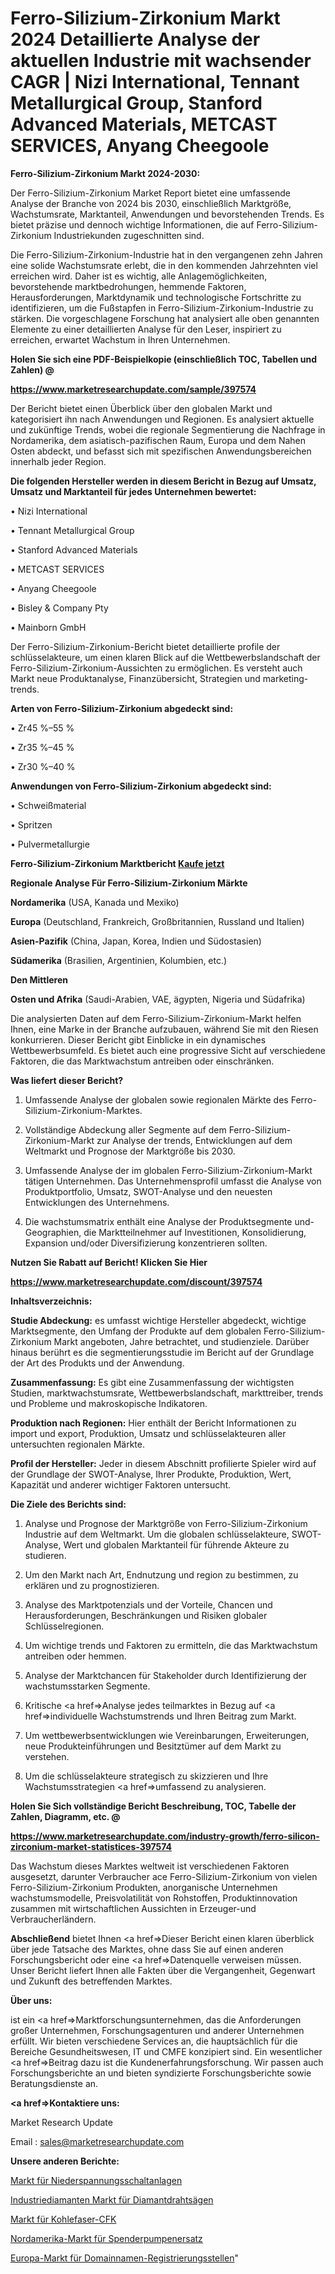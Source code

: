 # Ferro-Silizium-Zirkonium Markt 2024 Detaillierte Analyse der aktuellen Industrie mit wachsender CAGR | Nizi International, Tennant Metallurgical Group, Stanford Advanced Materials, METCAST SERVICES, Anyang Cheegoole

<strong>Ferro-Silizium-Zirkonium Markt 2024-2030:</strong>

Der Ferro-Silizium-Zirkonium Market Report bietet eine umfassende Analyse der Branche von 2024 bis 2030, einschließlich Marktgröße, Wachstumsrate, Marktanteil, Anwendungen und bevorstehenden Trends. Es bietet präzise und dennoch wichtige Informationen, die auf Ferro-Silizium-Zirkonium Industriekunden zugeschnitten sind.

Die Ferro-Silizium-Zirkonium-Industrie hat in den vergangenen zehn Jahren eine solide Wachstumsrate erlebt, die in den kommenden Jahrzehnten viel erreichen wird. Daher ist es wichtig, alle Anlagemöglichkeiten, bevorstehende marktbedrohungen, hemmende Faktoren, Herausforderungen, Marktdynamik und technologische Fortschritte zu identifizieren, um die Fußstapfen in Ferro-Silizium-Zirkonium-Industrie zu stärken. Die vorgeschlagene Forschung hat analysiert alle oben genannten Elemente zu einer detaillierten Analyse für den Leser, inspiriert zu erreichen, erwartet Wachstum in Ihren Unternehmen.



<strong>Holen Sie sich eine PDF-Beispielkopie (einschließlich TOC, Tabellen und Zahlen) @
</strong>

<strong><a href=https://www.marketresearchupdate.com/sample/397574>

<strong>https://www.marketresearchupdate.com/sample/397574</u></font></a></strong></strong>

Der Bericht bietet einen Überblick über den globalen Markt und kategorisiert ihn nach Anwendungen und Regionen. Es analysiert aktuelle und zukünftige Trends, wobei die regionale Segmentierung die Nachfrage in Nordamerika, dem asiatisch-pazifischen Raum, Europa und dem Nahen Osten abdeckt, und befasst sich mit spezifischen Anwendungsbereichen innerhalb jeder Region.



<strong>Die folgenden Hersteller werden in diesem Bericht in Bezug auf Umsatz, Umsatz und Marktanteil für jedes Unternehmen bewertet:</strong>

• Nizi International

• Tennant Metallurgical Group

• Stanford Advanced Materials

• METCAST SERVICES

• Anyang Cheegoole

• Bisley & Company Pty

• Mainborn GmbH

Der Ferro-Silizium-Zirkonium-Bericht bietet detaillierte profile der schlüsselakteure, um einen klaren Blick auf die Wettbewerbslandschaft der Ferro-Silizium-Zirkonium-Aussichten zu ermöglichen. Es versteht auch Markt neue Produktanalyse, Finanzübersicht, Strategien und marketing-trends.



<strong>Arten von Ferro-Silizium-Zirkonium abgedeckt sind:</strong>

• Zr45 %–55 %

• Zr35 %–45 %

• Zr30 %–40 %



<strong>Anwendungen von Ferro-Silizium-Zirkonium abgedeckt sind:</strong>

• Schweißmaterial

• Spritzen

• Pulvermetallurgie



<strong>Ferro-Silizium-Zirkonium Marktbericht <a href=https://www.marketresearchupdate.com/buynow/397574>Kaufe jetzt</a></strong>



<strong>Regionale Analyse Für Ferro-Silizium-Zirkonium Märkte</strong>



<strong>Nordamerika</strong> (USA, Kanada und Mexiko)



<strong>Europa</strong> (Deutschland, Frankreich, Großbritannien, Russland und Italien)



<strong>Asien-Pazifik</strong> (China, Japan, Korea, Indien und Südostasien)



<strong>Südamerika</strong> (Brasilien, Argentinien, Kolumbien, etc.)



<strong>Den Mittleren</strong> 

<strong>Osten und Afrika</strong> (Saudi-Arabien, VAE, ägypten, Nigeria und Südafrika)

Die analysierten Daten auf dem Ferro-Silizium-Zirkonium-Markt helfen Ihnen, eine Marke in der Branche aufzubauen, während Sie mit den Riesen konkurrieren. Dieser Bericht gibt Einblicke in ein dynamisches Wettbewerbsumfeld. Es bietet auch eine progressive Sicht auf verschiedene Faktoren, die das Marktwachstum antreiben oder einschränken.



<strong>Was liefert dieser Bericht?</strong>

1. Umfassende Analyse der globalen sowie regionalen Märkte des Ferro-Silizium-Zirkonium-Marktes.

2. Vollständige Abdeckung aller Segmente auf dem Ferro-Silizium-Zirkonium-Markt zur Analyse der trends, Entwicklungen auf dem Weltmarkt und Prognose der Marktgröße bis 2030.

3. Umfassende Analyse der im globalen Ferro-Silizium-Zirkonium-Markt tätigen Unternehmen. Das Unternehmensprofil umfasst die Analyse von Produktportfolio, Umsatz, SWOT-Analyse und den neuesten Entwicklungen des Unternehmens.

4. Die wachstumsmatrix enthält eine Analyse der Produktsegmente und-Geographien, die Marktteilnehmer auf Investitionen, Konsolidierung, Expansion und/oder Diversifizierung konzentrieren sollten.



<strong>Nutzen Sie Rabatt auf Bericht! Klicken Sie Hier
</strong>

<strong><a href=https://www.marketresearchupdate.com/discount/397574>https://www.marketresearchupdate.com/discount/397574</b></u></font></strong></a>



<strong>Inhaltsverzeichnis:</strong>



<strong>Studie Abdeckung:</strong> es umfasst wichtige Hersteller abgedeckt, wichtige Marktsegmente, den Umfang der Produkte auf dem globalen Ferro-Silizium-Zirkonium Markt angeboten, Jahre betrachtet, und studienziele. Darüber hinaus berührt es die segmentierungsstudie im Bericht auf der Grundlage der Art des Produkts und der Anwendung.



<strong>Zusammenfassung:</strong> Es gibt eine Zusammenfassung der wichtigsten Studien, marktwachstumsrate, Wettbewerbslandschaft, markttreiber, trends und Probleme und makroskopische Indikatoren.



<strong>Produktion nach Regionen:</strong> Hier enthält der Bericht Informationen zu import und export, Produktion, Umsatz und schlüsselakteuren aller untersuchten regionalen Märkte.



<strong>Profil der Hersteller:</strong> Jeder in diesem Abschnitt profilierte Spieler wird auf der Grundlage der SWOT-Analyse, Ihrer Produkte, Produktion, Wert, Kapazität und anderer wichtiger Faktoren untersucht.



<strong>Die Ziele des Berichts sind:</strong>

1) Analyse und Prognose der Marktgröße von Ferro-Silizium-Zirkonium Industrie auf dem Weltmarkt.
Um die globalen schlüsselakteure, SWOT-Analyse, Wert und globalen Marktanteil für führende Akteure zu studieren.

2) Um den Markt nach Art, Endnutzung und region zu bestimmen, zu erklären und zu prognostizieren.

3) Analyse des Marktpotenzials und der Vorteile, Chancen und Herausforderungen, Beschränkungen und Risiken globaler Schlüsselregionen.

4) Um wichtige trends und Faktoren zu ermitteln, die das Marktwachstum antreiben oder hemmen.

5) Analyse der Marktchancen für Stakeholder durch Identifizierung der wachstumsstarken Segmente.

6) Kritische <a href=>Analyse</a> jedes teilmarktes in Bezug auf <a href=>individuelle</a> Wachstumstrends und Ihren Beitrag zum Markt.

7) Um wettbewerbsentwicklungen wie Vereinbarungen, Erweiterungen, neue Produkteinführungen und Besitztümer auf dem Markt zu verstehen.

8) Um die schlüsselakteure strategisch zu skizzieren und Ihre Wachstumsstrategien <a href=>umfassend</a> zu analysieren.



<strong>Holen Sie Sich vollständige Bericht Beschreibung, TOC, Tabelle der Zahlen, Diagramm, etc. @ </strong>

<strong><a href=https://www.marketresearchupdate.com/industry-growth/ferro-silicon-zirconium-market-statistices-397574>https://www.marketresearchupdate.com/industry-growth/ferro-silicon-zirconium-market-statistices-397574</a></font></strong>

Das Wachstum dieses Marktes weltweit ist verschiedenen Faktoren ausgesetzt, darunter Verbraucher ace Ferro-Silizium-Zirkonium von vielen Ferro-Silizium-Zirkonium Produkten, anorganische Unternehmen wachstumsmodelle, Preisvolatilität von Rohstoffen, Produktinnovation zusammen mit wirtschaftlichen Aussichten in Erzeuger-und Verbraucherländern.



<strong>Abschließend</strong> bietet Ihnen <a href=>Dieser</a> Bericht einen klaren überblick über jede Tatsache des Marktes, ohne dass Sie auf einen anderen Forschungsbericht oder eine <a href=>Datenquelle</a> verweisen müssen. Unser Bericht liefert Ihnen alle Fakten über die Vergangenheit, Gegenwart und Zukunft des betreffenden Marktes.



<strong>Über uns:</strong>

 ist ein <a href=>Marktfors</a>chungsunternehmen, das die Anforderungen großer Unternehmen, Forschungsagenturen und anderer Unternehmen erfüllt. Wir bieten verschiedene Services an, die hauptsächlich für die Bereiche Gesundheitswesen, IT und CMFE konzipiert sind. Ein wesentlicher <a href=>Beitrag</a> dazu ist die Kundenerfahrungsforschung. Wir passen auch Forschungsberichte an und bieten syndizierte Forschungsberichte sowie Beratungsdienste an.



<strong><a href=>Kontaktiere uns:</a></strong>

Market Research Update

Email : sales@marketresearchupdate.com



<strong>Unsere anderen Berichte:</strong>

<a href=https://www.linkedin.com/pulse/low-voltage-switchgear-market-size-growth-set>Markt für Niederspannungsschaltanlagen</a>

<a href=https://www.linkedin.com/pulse/industrial-diamonds-diamond-wire-saws-market>Industriediamanten Markt für Diamantdrahtsägen</a>

<a href=https://www.linkedin.com/pulse/carbon-fiber-cfrp-market-outlooks-2023-size>Markt für Kohlefaser-CFK</a>

<a href=https://www.linkedin.com/pulse/north-america-dispenser-pump-replacement-market-2023-data>Nordamerika-Markt für Spenderpumpenersatz</a>

<a href=https://www.linkedin.com/pulse/europe-domain-name-registrar-market-2023-continues-ajfef/>Europa-Markt für Domainnamen-Registrierungsstellen</a>"
